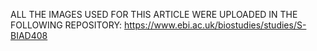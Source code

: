 ALL THE IMAGES USED FOR THIS ARTICLE WERE UPLOADED IN THE FOLLOWING REPOSITORY:
https://www.ebi.ac.uk/biostudies/studies/S-BIAD408
